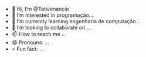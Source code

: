 - 👋 Hi, I’m @Tativenancio
- 👀 I’m interested in programação...
- 🌱 I’m currently learning engenharia de computação...
- 💞️ I’m looking to collaborate on ...
- 📫 How to reach me ...
- 😄 Pronouns: ...
- ⚡ Fun fact: ...

<!---
Tativenancio/Tativenancio is a ✨ special ✨ repository because its `README.md` (this file) appears on your GitHub profile.
You can click the Preview link to take a look at your changes.
--->
